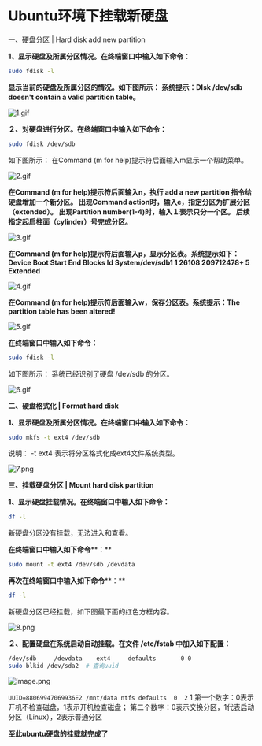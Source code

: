 # Ubuntu环境下挂载新硬盘


一、硬盘分区 | Hard disk add new partition

**1、显示硬盘及所属分区情况。在终端窗口中输入如下命令：**

```bash
sudo fdisk -l
```



**显示当前的硬盘及所属分区的情况。如下图所示：**
**系统提示：DIsk /dev/sdb doesn't contain a valid partition table。**

![1.gif](https://s1.51cto.com/images/20180329/1522291142953258.gif?x-oss-process=image/watermark,size_16,text_QDUxQ1RP5Y2a5a6i,color_FFFFFF,t_100,g_se,x_10,y_10,shadow_90,type_ZmFuZ3poZW5naGVpdGk=)

**２、对硬盘进行分区。在终端窗口中输入如下命令：**

```bash
sudo fdisk /dev/sdb
```



如下图所示：
在Command (m for help)提示符后面输入m显示一个帮助菜单。

![2.gif](https://s1.51cto.com/images/20180329/1522291150631562.gif?x-oss-process=image/watermark,size_16,text_QDUxQ1RP5Y2a5a6i,color_FFFFFF,t_100,g_se,x_10,y_10,shadow_90,type_ZmFuZ3poZW5naGVpdGk=)

 **在Command (m for help)提示符后面输入n，执行 add a new partition 指令给硬盘增加一个新分区。 出现Command action时，输入e，指定分区为扩展分区（extended）。 出现Partition number(1-4)时，输入１表示只分一个区。 后续指定起启柱面（cylinder）号完成分区。**

![3.gif](https://s1.51cto.com/images/20180329/1522291159502739.gif?x-oss-process=image/watermark,size_16,text_QDUxQ1RP5Y2a5a6i,color_FFFFFF,t_100,g_se,x_10,y_10,shadow_90,type_ZmFuZ3poZW5naGVpdGk=)

**在Command (m for help)提示符后面输入p，显示分区表。系统提示如下：Device Boot                 Start                End                   Blocks          Id             System/dev/sdb1                           1            26108           209712478+           5          Extended**

![4.gif](https://s1.51cto.com/images/20180329/1522291166220638.gif?x-oss-process=image/watermark,size_16,text_QDUxQ1RP5Y2a5a6i,color_FFFFFF,t_100,g_se,x_10,y_10,shadow_90,type_ZmFuZ3poZW5naGVpdGk=)

**在Command (m for help)提示符后面输入w，保存分区表。系统提示：The partition table has been altered!**

![5.gif](https://s1.51cto.com/images/20180329/1522291175167083.gif?x-oss-process=image/watermark,size_16,text_QDUxQ1RP5Y2a5a6i,color_FFFFFF,t_100,g_se,x_10,y_10,shadow_90,type_ZmFuZ3poZW5naGVpdGk=)

**在终端窗口中输入如下命令：**

```bash
sudo fdisk -l
```



如下图所示：
系统已经识别了硬盘 /dev/sdb 的分区。

![6.gif](https://s1.51cto.com/images/20180329/1522291184648789.gif?x-oss-process=image/watermark,size_16,text_QDUxQ1RP5Y2a5a6i,color_FFFFFF,t_100,g_se,x_10,y_10,shadow_90,type_ZmFuZ3poZW5naGVpdGk=)



**二、硬盘格式化 | Format hard disk**

**1、显示硬盘及所属分区情况。在终端窗口中输入如下命令：**

```bash
sudo mkfs -t ext4 /dev/sdb
```



说明：
-t ext4 表示将分区格式化成ext4文件系统类型。

![7.png](https://s1.51cto.com/images/20180329/1522284674305157.png?x-oss-process=image/watermark,size_16,text_QDUxQ1RP5Y2a5a6i,color_FFFFFF,t_100,g_se,x_10,y_10,shadow_90,type_ZmFuZ3poZW5naGVpdGk=)



**三、挂载硬盘分区 | Mount hard disk partition**

**1、显示硬盘挂载情况。在终端窗口中输入如下命令：**

```bash
df -l
```



新硬盘分区没有挂载，无法进入和查看。

**在终端窗口中输入如下命令****：**

```bash
sudo mount -t ext4 /dev/sdb /devdata
```



**再次在终端窗口中输入如下命令****：**

```bash
df -l
```



新硬盘分区已经挂载，如下图最下面的红色方框内容。

![8.png](https://s1.51cto.com/images/20180329/1522284851211104.png?x-oss-process=image/watermark,size_16,text_QDUxQ1RP5Y2a5a6i,color_FFFFFF,t_100,g_se,x_10,y_10,shadow_90,type_ZmFuZ3poZW5naGVpdGk=)

**２、配置硬盘在系统启动自动挂载。在文件 /etc/fstab 中加入如下配置：**

```bash
/dev/sdb     /devdata    ext4     defaults       0 0
sudo blkid /dev/sda2  # 查询uuid

```




![image.png](https://s1.51cto.com/images/20180329/1522306284208399.png?x-oss-process=image/watermark,size_16,text_QDUxQ1RP5Y2a5a6i,color_FFFFFF,t_100,g_se,x_10,y_10,shadow_90,type_ZmFuZ3poZW5naGVpdGk=)

```UUID=88069947069936E2 /mnt/data ntfs defaults  0  2```
1
第一个数字：0表示开机不检查磁盘，1表示开机检查磁盘； 
第二个数字：0表示交换分区，1代表启动分区（Linux），2表示普通分区 

**至此ubuntu硬盘的挂载就完成了**
